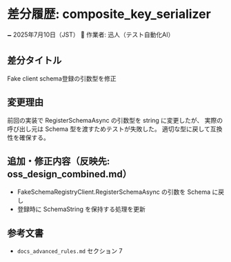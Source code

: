 # 差分履歴: composite_key_serializer

🗕 2025年7月10日（JST）
🧐 作業者: 迅人（テスト自動化AI）

## 差分タイトル
Fake client schema登録の引数型を修正

## 変更理由
前回の実装で RegisterSchemaAsync の引数型を string に変更したが、
実際の呼び出し元は Schema 型を渡すためテストが失敗した。
適切な型に戻して互換性を確保する。

## 追加・修正内容（反映先: oss_design_combined.md）
- FakeSchemaRegistryClient.RegisterSchemaAsync の引数を Schema に戻し
- 登録時に SchemaString を保持する処理を更新

## 参考文書
- `docs_advanced_rules.md` セクション 7
